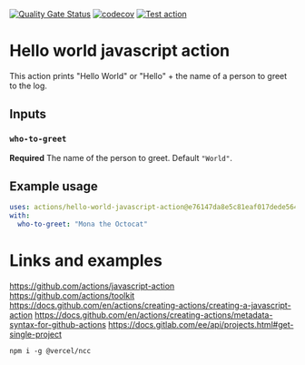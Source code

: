 [![Quality Gate Status](https://sonarcloud.io/api/project_badges/measure?project=mezgoodle_share-repo&metric=alert_status)](https://sonarcloud.io/summary/new_code?id=mezgoodle_share-repo)
[![codecov](https://codecov.io/gh/mezgoodle/share-repo/branch/main/graph/badge.svg?token=UTFT25WNFD)](https://codecov.io/gh/mezgoodle/share-repo)
[![Test action](https://github.com/mezgoodle/share-repo/actions/workflows/blank.yml/badge.svg)](https://github.com/mezgoodle/share-repo/actions/workflows/blank.yml)

# Hello world javascript action

This action prints "Hello World" or "Hello" + the name of a person to greet to the log.

## Inputs

### `who-to-greet`

**Required** The name of the person to greet. Default `"World"`.

## Example usage

```yaml
uses: actions/hello-world-javascript-action@e76147da8e5c81eaf017dede5645551d4b94427b
with:
  who-to-greet: "Mona the Octocat"
```

# Links and examples

https://github.com/actions/javascript-action
https://github.com/actions/toolkit
https://docs.github.com/en/actions/creating-actions/creating-a-javascript-action
https://docs.github.com/en/actions/creating-actions/metadata-syntax-for-github-actions
https://docs.gitlab.com/ee/api/projects.html#get-single-project

`npm i -g @vercel/ncc`
